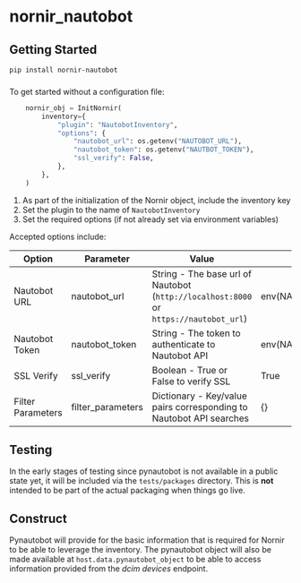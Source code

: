# nornir_nautobot

## Getting Started

```shell
pip install nornir-nautobot
```

### 

To get started without a configuration file:

```python
    nornir_obj = InitNornir(
        inventory={
            "plugin": "NautobotInventory",
            "options": {
                "nautobot_url": os.getenv("NAUTOBOT_URL"),
                "nautobot_token": os.getenv("NAUTBOT_TOKEN"),
                "ssl_verify": False,
            },
        },
    )
```

1. As part of the initialization of the Nornir object, include the inventory key
2. Set the plugin to the name of `NautobotInventory`
3. Set the required options (if not already set via environment variables)

Accepted options include:

| Option            | Parameter         | Value                                                                                 | Default             |
| ----------------- | ----------------- | ------------------------------------------------------------------------------------- | ------------------- |
| Nautobot URL      | nautobot_url      | String - The base url of Nautobot (`http://localhost:8000` or `https://nautobot_url`) | env(NAUTOBOT_URL)   |
| Nautobot Token    | nautobot_token    | String - The token to authenticate to Nautobot API                                    | env(NAUTOBOT_TOKEN) |
| SSL Verify        | ssl_verify        | Boolean - True or False to verify SSL                                                 | True                |
| Filter Parameters | filter_parameters | Dictionary - Key/value pairs corresponding to Nautobot API searches                   | {}                  |


## Testing

In the early stages of testing since pynautobot is not available in a public state yet, it will be included via the `tests/packages` directory. This is **not** intended to be part of the actual packaging when things go live.

## Construct

Pynautobot will provide for the basic information that is required for Nornir to be able to leverage the inventory. The pynautobot object will also be made available at `host.data.pynautobot_object` to be able to access information provided from the _dcim devices_ endpoint.
